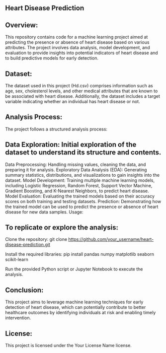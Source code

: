 ## Heart Disease Prediction

## Overview:
This repository contains code for a machine learning project aimed at predicting the presence or absence of heart disease based on various attributes. The project involves data analysis, model development, and evaluation to provide insights into potential indicators of heart disease and to build predictive models for early detection.

## Dataset:
The dataset used in this project (Hd.csv) comprises information such as age, sex, cholesterol levels, and other medical attributes that are known to be associated with heart disease. Additionally, the dataset includes a target variable indicating whether an individual has heart disease or not.

## Analysis Process:
The project follows a structured analysis process:

## Data Exploration: Initial exploration of the dataset to understand its structure and contents.
Data Preprocessing: Handling missing values, cleaning the data, and preparing it for analysis.
Exploratory Data Analysis (EDA): Generating summary statistics, distributions, and visualizations to gain insights into the dataset.
Model Development: Training multiple machine learning models, including Logistic Regression, Random Forest, Support Vector Machine, Gradient Boosting, and K-Nearest Neighbors, to predict heart disease.
Model Evaluation: Evaluating the trained models based on their accuracy scores on both training and testing datasets.
Prediction: Demonstrating how the trained model can be used to predict the presence or absence of heart disease for new data samples.
Usage:
## To replicate or explore the analysis:

Clone the repository: git clone https://github.com/your_username/heart-disease-prediction.git

Install the required libraries: pip install pandas numpy matplotlib seaborn scikit-learn

Run the provided Python script or Jupyter Notebook to execute the analysis.
## Conclusion:
This project aims to leverage machine learning techniques for early detection of heart disease, which can potentially contribute to better healthcare outcomes by identifying individuals at risk and enabling timely intervention.

## License:
This project is licensed under the Your License Name license.
